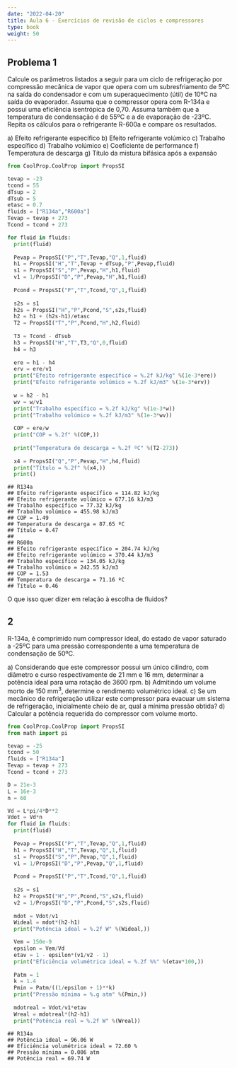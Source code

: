 ```yaml
---
date: "2022-04-20"
title: Aula 6 - Exercícios de revisão de ciclos e compressores
type: book
weight: 50
---
```



## Problema 1

Calcule os parâmetros listados a seguir para um ciclo de refrigeração por compressão mecânica de vapor que opera com um subresfriamento de 5ºC na saída do condensador e com um superaquecimento (útil) de 10ºC na saída do evaporador. Assuma que o compressor opera com R-134a e possui uma eficiência isentrópica de 0,70. Assuma também que a temperatura de condensação é de 55ºC e a de evaporação de -23ºC. Repita os cálculos para o refrigerante R-600a e compare os resultados. 

a) Efeito refrigerante específico
b) Efeito refrigerante volúmico
c) Trabalho específico
d) Trabalho volúmico
e) Coeficiente de performance
f) Temperatura de descarga
g) Título da mistura bifásica após a expansão



```python
from CoolProp.CoolProp import PropsSI

tevap = -23
tcond = 55
dTsup = 2
dTsub = 5
etasc = 0.7
fluids = ["R134a","R600a"]
Tevap = tevap + 273
Tcond = tcond + 273

for fluid in fluids:
  print(fluid)
  
  Pevap = PropsSI("P","T",Tevap,"Q",1,fluid)
  h1 = PropsSI("H","T",Tevap + dTsup,"P",Pevap,fluid)
  s1 = PropsSI("S","P",Pevap,"H",h1,fluid)
  v1 = 1/PropsSI("D","P",Pevap,"H",h1,fluid)
  
  Pcond = PropsSI("P","T",Tcond,"Q",1,fluid)
  
  s2s = s1
  h2s = PropsSI("H","P",Pcond,"S",s2s,fluid)
  h2 = h1 + (h2s-h1)/etasc
  T2 = PropsSI("T","P",Pcond,"H",h2,fluid)
  
  T3 = Tcond - dTsub
  h3 = PropsSI("H","T",T3,"Q",0,fluid)
  h4 = h3
  
  ere = h1 - h4
  erv = ere/v1
  print("Efeito refrigerante específico = %.2f kJ/kg" %(1e-3*ere))
  print("Efeito refrigerante volúmico = %.2f kJ/m3" %(1e-3*erv))
  
  w = h2 - h1
  wv = w/v1
  print("Trabalho específico = %.2f kJ/kg" %(1e-3*w))
  print("Trabalho volúmico = %.2f kJ/m3" %(1e-3*wv))
  
  COP = ere/w
  print("COP = %.2f" %(COP,))
  
  print("Temperatura de descarga = %.2f ºC" %(T2-273))
    
  x4 = PropsSI("Q","P",Pevap,"H",h4,fluid)
  print("Título = %.2f" %(x4,))
  print()
```

```
## R134a
## Efeito refrigerante específico = 114.82 kJ/kg
## Efeito refrigerante volúmico = 677.16 kJ/m3
## Trabalho específico = 77.32 kJ/kg
## Trabalho volúmico = 455.98 kJ/m3
## COP = 1.49
## Temperatura de descarga = 87.65 ºC
## Título = 0.47
## 
## R600a
## Efeito refrigerante específico = 204.74 kJ/kg
## Efeito refrigerante volúmico = 370.44 kJ/m3
## Trabalho específico = 134.05 kJ/kg
## Trabalho volúmico = 242.55 kJ/m3
## COP = 1.53
## Temperatura de descarga = 71.16 ºC
## Título = 0.46
```

O que isso quer dizer em relação à escolha de fluidos?

## 2

R-134a, é comprimido num compressor ideal, do estado de vapor saturado a -25ºC para uma pressão correspondente a uma temperatura de condensação de 50ºC.
 
a) Considerando que este compressor possui um único cilindro, com diâmetro e curso respectivamente de 21 mm e 16 mm, determinar a potência ideal para uma rotação de 3600 rpm.
b) Admitindo um volume morto de 150 mm$^3$, determine o rendimento volumétrico ideal.
c) Se um mecânico de refrigeração utilizar este compressor para evacuar um sistema de refrigeração, inicialmente cheio de ar, qual a mínima pressão obtida?
d) Calcular a potência requerida do compressor com volume morto.


```python
from CoolProp.CoolProp import PropsSI
from math import pi

tevap = -25
tcond = 50
fluids = ["R134a"]
Tevap = tevap + 273
Tcond = tcond + 273

D = 21e-3
L = 16e-3
n = 60

Vd = L*pi/4*D**2
Vdot = Vd*n
for fluid in fluids:
  print(fluid)
  
  Pevap = PropsSI("P","T",Tevap,"Q",1,fluid)
  h1 = PropsSI("H","T",Tevap,"Q",1,fluid)
  s1 = PropsSI("S","P",Pevap,"Q",1,fluid)
  v1 = 1/PropsSI("D","P",Pevap,"Q",1,fluid)
  
  Pcond = PropsSI("P","T",Tcond,"Q",1,fluid)
  
  s2s = s1
  h2 = PropsSI("H","P",Pcond,"S",s2s,fluid)
  v2 = 1/PropsSI("D","P",Pcond,"S",s2s,fluid)
  
  mdot = Vdot/v1
  Wideal = mdot*(h2-h1)
  print("Potência ideal = %.2f W" %(Wideal,))

  Vem = 150e-9
  epsilon = Vem/Vd
  etav = 1 - epsilon*(v1/v2 - 1)
  print("Eficiência volumétrica ideal = %.2f %%" %(etav*100,))
  
  Patm = 1
  k = 1.4
  Pmin = Patm/((1/epsilon + 1)**k)
  print("Pressão mínima = %.g atm" %(Pmin,))
  
  mdotreal = Vdot/v1*etav
  Wreal = mdotreal*(h2-h1)
  print("Potência real = %.2f W" %(Wreal))
```

```
## R134a
## Potência ideal = 96.06 W
## Eficiência volumétrica ideal = 72.60 %
## Pressão mínima = 0.006 atm
## Potência real = 69.74 W
```
